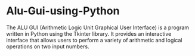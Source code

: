 # Alu-Gui-using-Python
The ALU GUI (Arithmetic Logic Unit Graphical User Interface) is a program written in Python using the Tkinter library. It provides an interactive interface that allows users to perform a variety of arithmetic and logical operations on two input numbers.
